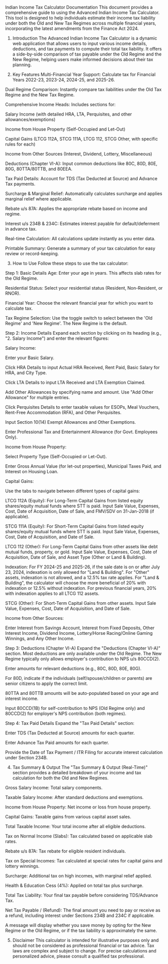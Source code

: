 Indian Income Tax Calculator Documentation
This document provides a comprehensive guide to using the Advanced Indian Income Tax Calculator. This tool is designed to help individuals estimate their income tax liability under both the Old and New Tax Regimes across multiple financial years, incorporating the latest amendments from the Finance Act 2024.

1. Introduction
The Advanced Indian Income Tax Calculator is a dynamic web application that allows users to input various income details, deductions, and tax payments to compute their total tax liability. It offers a side-by-side comparison of tax payable under the Old Regime and the New Regime, helping users make informed decisions about their tax planning.

2. Key Features
Multi-Financial Year Support: Calculate tax for Financial Years 2022-23, 2023-24, 2024-25, and 2025-26.

Dual Regime Comparison: Instantly compare tax liabilities under the Old Tax Regime and the New Tax Regime.

Comprehensive Income Heads: Includes sections for:

Salary Income (with detailed HRA, LTA, Perquisites, and other allowances/exemptions)

Income from House Property (Self-Occupied and Let-Out)

Capital Gains (LTCG 112A, STCG 111A, LTCG 112, STCG Other, with specific rules for each)

Income from Other Sources (Interest, Dividend, Lottery, Miscellaneous)

Deductions (Chapter VI-A): Input common deductions like 80C, 80D, 80E, 80G, 80TTA/80TTB, and 80EEA.

Tax Paid Details: Account for TDS (Tax Deducted at Source) and Advance Tax payments.

Surcharge & Marginal Relief: Automatically calculates surcharge and applies marginal relief where applicable.

Rebate u/s 87A: Applies the appropriate rebate based on income and regime.

Interest u/s 234B & 234C: Estimates interest payable for default/deferment in advance tax.

Real-time Calculation: All calculations update instantly as you enter data.

Printable Summary: Generate a summary of your tax calculation for easy review or record-keeping.

3. How to Use
Follow these steps to use the tax calculator:

Step 1: Basic Details
Age: Enter your age in years. This affects slab rates for the Old Regime.

Residential Status: Select your residential status (Resident, Non-Resident, or RNOR).

Financial Year: Choose the relevant financial year for which you want to calculate tax.

Tax Regime Selection: Use the toggle switch to select between the 'Old Regime' and 'New Regime'. The New Regime is the default.

Step 2: Income Details
Expand each section by clicking on its heading (e.g., "2. Salary Income") and enter the relevant figures:

Salary Income:

Enter your Basic Salary.

Click HRA Details to input Actual HRA Received, Rent Paid, Basic Salary for HRA, and City Type.

Click LTA Details to input LTA Received and LTA Exemption Claimed.

Add Other Allowances by specifying name and amount. Use "Add Other Allowance" for multiple entries.

Click Perquisites Details to enter taxable values for ESOPs, Meal Vouchers, Rent-Free Accommodation (RFA), and Other Perquisites.

Input Section 10(14) Exempt Allowances and Other Exemptions.

Enter Professional Tax and Entertainment Allowance (for Govt. Employees Only).

Income from House Property:

Select Property Type (Self-Occupied or Let-Out).

Enter Gross Annual Value (for let-out properties), Municipal Taxes Paid, and Interest on Housing Loan.

Capital Gains:

Use the tabs to navigate between different types of capital gains:

LTCG 112A (Equity): For Long-Term Capital Gains from listed equity shares/equity mutual funds where STT is paid. Input Sale Value, Expenses, Cost, Date of Acquisition, Date of Sale, and FMV/SDV on 31-Jan-2018 (if applicable).

STCG 111A (Equity): For Short-Term Capital Gains from listed equity shares/equity mutual funds where STT is paid. Input Sale Value, Expenses, Cost, Date of Acquisition, and Date of Sale.

LTCG 112 (Other): For Long-Term Capital Gains from other assets like debt mutual funds, property, or gold. Input Sale Value, Expenses, Cost, Date of Acquisition, Date of Sale, and Asset Type (Other or Land & Building).

Indexation: For FY 2024-25 and 2025-26, if the sale date is on or after July 23, 2024, indexation is only allowed for "Land & Building". For "Other" assets, indexation is not allowed, and a 12.5% tax rate applies. For "Land & Building", the calculator will choose the more beneficial of 20% with indexation or 12.5% without indexation. For previous financial years, 20% with indexation applies to all LTCG 112 assets.

STCG (Other): For Short-Term Capital Gains from other assets. Input Sale Value, Expenses, Cost, Date of Acquisition, and Date of Sale.

Income from Other Sources:

Enter Interest from Savings Account, Interest from Fixed Deposits, Other Interest Income, Dividend Income, Lottery/Horse Racing/Online Gaming Winnings, and Any Other Income.

Step 3: Deductions (Chapter VI-A)
Expand the "Deductions (Chapter VI-A)" section. Most deductions are only available under the Old Regime. The New Regime typically only allows employer's contribution to NPS u/s 80CCD(2).

Enter amounts for relevant deductions (e.g., 80C, 80D, 80E, 80G).

For 80D, indicate if the individuals (self/spouse/children or parents) are senior citizens to apply the correct limit.

80TTA and 80TTB amounts will be auto-populated based on your age and interest income.

Input 80CCD(1B) for self-contribution to NPS (Old Regime only) and 80CCD(2) for employer's NPS contribution (both regimes).

Step 4: Tax Paid Details
Expand the "Tax Paid Details" section:

Enter TDS (Tax Deducted at Source) amounts for each quarter.

Enter Advance Tax Paid amounts for each quarter.

Provide the Date of Tax Payment / ITR Filing for accurate interest calculation under Section 234B.

4. Tax Summary & Output
The "Tax Summary & Output (Real-Time)" section provides a detailed breakdown of your income and tax calculation for both the Old and New Regimes.

Gross Salary Income: Total salary components.

Taxable Salary Income: After standard deductions and exemptions.

Income from House Property: Net income or loss from house property.

Capital Gains: Taxable gains from various capital asset sales.

Total Taxable Income: Your total income after all eligible deductions.

Tax on Normal Income (Slabs): Tax calculated based on applicable slab rates.

Rebate u/s 87A: Tax rebate for eligible resident individuals.

Tax on Special Incomes: Tax calculated at special rates for capital gains and lottery winnings.

Surcharge: Additional tax on high incomes, with marginal relief applied.

Health & Education Cess (4%): Applied on total tax plus surcharge.

Total Tax Liability: Your final tax payable before considering TDS/Advance Tax.

Net Tax Payable / (Refund): The final amount you need to pay or receive as a refund, including interest under Sections 234B and 234C if applicable.

A message will display whether you save money by opting for the New Regime or the Old Regime, or if the tax liability is approximately the same.

5. Disclaimer
This calculator is intended for illustrative purposes only and should not be considered as professional financial or tax advice. Tax laws are complex and subject to change. For precise calculations and personalized advice, please consult a qualified tax professional.
